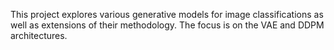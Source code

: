 This project explores various generative models for image classifications as well as extensions of their methodology. The focus is on the VAE and DDPM architectures.
